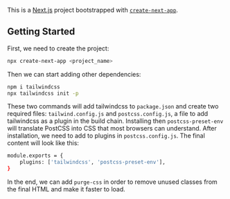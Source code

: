 This is a [Next.js](https://nextjs.org/) project bootstrapped with [`create-next-app`](https://github.com/vercel/next.js/tree/canary/packages/create-next-app).

## Getting Started

First, we need to create the project:

```bash
npx create-next-app <project_name>
```

Then we can start adding other dependencies:

```bash
npm i tailwindcss
npx tailwindcss init -p
```

These two commands will add tailwindcss to `package.json` and create two required files: `tailwind.config.js` and `postcss.config.js`, a file to add tailwindcss as a plugin in the build chain. Installing then `postcss-preset-env` will translate PostCSS into CSS that most browsers can understand. After installation, we need to add to plugins in `postcss.config.js`. The final content will look like this:

```bash
module.exports = {
    plugins: ['tailwindcss', 'postcss-preset-env'],
}
```

In the end, we can add `purge-css` in order to remove unused classes from the final HTML and make it faster to load.


